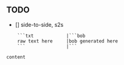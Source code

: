 ## TODO

- [] side-to-side, s2s

```s2s
    ```txt            |```bob
    raw text here     |bob generated here
    ```               |```
```

```side-to-side:raw|bob
content
```

